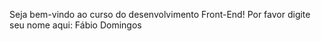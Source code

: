 Seja bem-vindo ao curso do desenvolvimento Front-End!
Por favor digite seu nome aqui: Fábio Domingos
